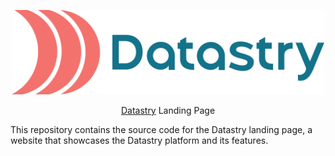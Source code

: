 <p align="center">
  <a target="_blank" href="https://datastry.io/"><img width="500" height="135" src="https://raw.githubusercontent.com/datastryio/press-kit/main/logo%20transparency/ds.png"></a>
</p>
<p align="center"><a href="https:/datastry.io/" target="_blank">Datastry</a> Landing Page</p>

This repository contains the source code for the Datastry landing page, a website that showcases the Datastry platform and its features.